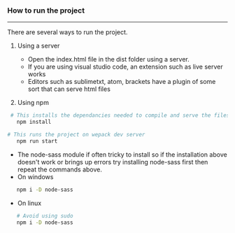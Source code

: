 ### How to run the project

---

There are several ways to run the project.

1. Using a server

   -  Open the index.html file in the dist folder using a server.
   -  If you are using visual studio code, an extension such as live server works
   -  Editors such as sublimetxt, atom, brackets have a plugin of some sort that can serve html files

2) Using npm

```sh
 # This installs the dependancies needed to compile and serve the files
   npm install

# This runs the project on wepack dev server
   npm run start
```

-  The node-sass module if often tricky to install so if the installation above doesn't work or brings up errors try installing node-sass first then repeat the commands above.
-  On windows

```sh
   npm i -D node-sass
```

-  On linux

```sh
   # Avoid using sudo
   npm i -D node-sass
```

